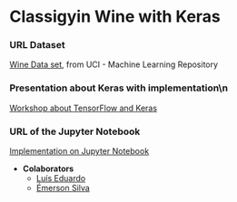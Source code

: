# Classigyin Wine with Keras 

### URL Dataset
[Wine Data set](https://archive.ics.uci.edu/ml/datasets/wine), from UCI - Machine Learning Repository

### Presentation about Keras with implementation\n
[Workshop about TensorFlow and Keras](https://luiseduardogfranca.github.io/workshop-tensorflow/)

### URL of the Jupyter Notebook

[Implementation on Jupyter Notebook](https://github.com/luiseduardogfranca/classifying-wine/blob/master/classinfying-wine-keras.ipynb)

* **Colaborators**
  * [Luís Eduardo](https://github.com/luiseduardogfranca/)
  * [Émerson Silva](https://www.google.com)

